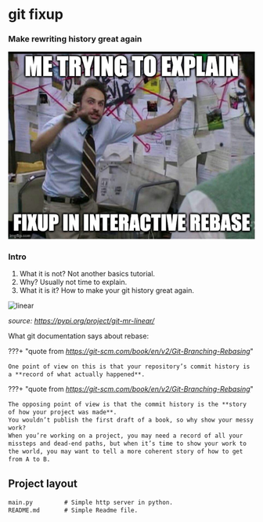 # git fixup

### Make rewriting history great again

![explain](img/explain.png)

### Intro

1. What it is not? Not another basics tutorial.
2. Why? Usually not time to explain.
3. What it is it? How to make your git history great again.

![linear](https://pypi-camo.freetls.fastly.net/a44a1e570d57511d475e20d748d40e31f9862080/68747470733a2f2f757365722d696d616765732e67697468756275736572636f6e74656e742e636f6d2f3436343739352f3131353333303139332d39343763333630302d613136312d313165622d396532622d3838386661303466376533342e706e67)

_source: <https://pypi.org/project/git-mr-linear/>_

What git documentation says about rebase:

???+ "quote from _<https://git-scm.com/book/en/v2/Git-Branching-Rebasing>_"

    One point of view on this is that your repository’s commit history is a **record of what actually happened**.

???+ "quote from _<https://git-scm.com/book/en/v2/Git-Branching-Rebasing>_"

    The opposing point of view is that the commit history is the **story of how your project was made**. 
    You wouldn’t publish the first draft of a book, so why show your messy work?
    When you’re working on a project, you may need a record of all your missteps and dead-end paths, but when it’s time to show your work to the world, you may want to tell a more coherent story of how to get from A to B.


## Project layout
    
    main.py         # Simple http server in python.
    README.md       # Simple Readme file.
